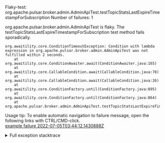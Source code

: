         
Flaky-test: org.apache.pulsar.broker.admin.AdminApiTest.testTopicStatsLastExpireTimestampForSubscription
Number of failures: 1

org.apache.pulsar.broker.admin.AdminApiTest is flaky. The testTopicStatsLastExpireTimestampForSubscription test method fails sporadically.

```
org.awaitility.core.ConditionTimeoutException: Condition with lambda expression in org.apache.pulsar.broker.admin.AdminApiTest was not fulfilled within 2 seconds.
	at org.awaitility.core.ConditionAwaiter.await(ConditionAwaiter.java:165)
	at org.awaitility.core.CallableCondition.await(CallableCondition.java:78)
	at org.awaitility.core.CallableCondition.await(CallableCondition.java:26)
	at org.awaitility.core.ConditionFactory.until(ConditionFactory.java:895)
	at org.awaitility.core.ConditionFactory.until(ConditionFactory.java:864)
	at org.apache.pulsar.broker.admin.AdminApiTest.testTopicStatsLastExpireTimestampForSubscription(AdminApiTest.java:2528)
```

Usage tip: To enable automatic navigation to failure message, open the following links with CTRL/CMD-click.  
[example failure 2022-07-05T03:44:12.1430888Z](https://github.com/apache/pulsar/runs/7189187181?check_suite_focus=true#step:9:406)  


<details>
<summary>Full exception stacktrace</summary>
<code><pre>
org.awaitility.core.ConditionTimeoutException: Condition with lambda expression in org.apache.pulsar.broker.admin.AdminApiTest was not fulfilled within 2 seconds.
	at org.awaitility.core.ConditionAwaiter.await(ConditionAwaiter.java:165)
	at org.awaitility.core.CallableCondition.await(CallableCondition.java:78)
	at org.awaitility.core.CallableCondition.await(CallableCondition.java:26)
	at org.awaitility.core.ConditionFactory.until(ConditionFactory.java:895)
	at org.awaitility.core.ConditionFactory.until(ConditionFactory.java:864)
	at org.apache.pulsar.broker.admin.AdminApiTest.testTopicStatsLastExpireTimestampForSubscription(AdminApiTest.java:2528)
	at sun.reflect.NativeMethodAccessorImpl.invoke0(Native Method)
	at sun.reflect.NativeMethodAccessorImpl.invoke(NativeMethodAccessorImpl.java:62)
	at sun.reflect.DelegatingMethodAccessorImpl.invoke(DelegatingMethodAccessorImpl.java:43)
	at java.lang.reflect.Method.invoke(Method.java:498)
	at org.testng.internal.MethodInvocationHelper.invokeMethod(MethodInvocationHelper.java:132)
	at org.testng.internal.InvokeMethodRunnable.runOne(InvokeMethodRunnable.java:45)
	at org.testng.internal.InvokeMethodRunnable.call(InvokeMethodRunnable.java:73)
	at org.testng.internal.InvokeMethodRunnable.call(InvokeMethodRunnable.java:11)
	at java.util.concurrent.FutureTask.run(FutureTask.java:266)
	at java.util.concurrent.ThreadPoolExecutor.runWorker(ThreadPoolExecutor.java:1149)
	at java.util.concurrent.ThreadPoolExecutor$Worker.run(ThreadPoolExecutor.java:624)
	at java.lang.Thread.run(Thread.java:748)

</pre></code>
</details>

